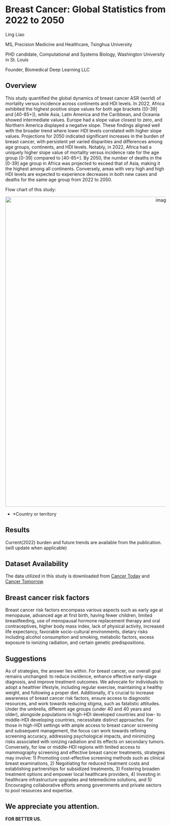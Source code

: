 # Breast Cancer: Global Statistics from 2022 to 2050

Ling Liao

MS, Precision Medicine and Healthcare, Tsinghua University

PHD candidate, Computational and Systems Biology, Washington University in St. Louis

Founder, Biomedical Deep Learning LLC

## Overview

This study quantified the global dynamics of breast cancer ASR (world) of mortality versus incidence across continents and HDI levels. In 2022, Africa exhibited the highest positive slope values for both age brackets ([0-39] and [40-85+]), while Asia, Latin America and the Caribbean, and Oceania showed intermediate values. Europe had a slope value closest to zero, and Northern America displayed a negative slope. These findings aligned well with the broader trend where lower HDI levels correlated with higher slope values. Projections for 2050 indicated significant increases in the burden of breast cancer, with persistent yet varied disparities and differences among age groups, continents, and HDI levels.
Notably, in 2022, Africa had a uniquely higher slope value of mortality versus incidence rate for the age group [0-39] compared to [40-85+]. By 2050, the number of deaths in the [0-39] age group in Africa was projected to exceed that of Asia, making it the highest among all continents. 
Conversely, areas with very high and high HDI levels are expected to experience decreases in both new cases and deaths for the same age group from 2022 to 2050.


Flow chart of this study:

<div style="text-align: center;">
  <img width="970" alt="image" src="https://github.com/lingliao/BC_2022-2050/assets/91222367/4faa0cc1-b33a-4dd3-9708-0d1da45bc900">
</div>

* *Country or territory

## Results

Current(2022) burden and future trends are available from the publication.(will update when applicable)

## Dataset Availability
The data utilized in this study is downloaded from [Cancer Today](https://gco.iarc.who.int/today/en/dataviz/maps-heatmap?mode=population&types=1) and [Cancer Tomorrow](https://gco.iarc.who.int/tomorrow/en/dataviz/bubbles?cancers=20&populations=903_904_905_908_909_935&years=2022&sexes=0).


## Breast cancer risk factors
Breast cancer risk factors encompass various aspects such as early age at menopause, advanced age at first birth, having fewer children, limited breastfeeding, use of menopausal hormone replacement therapy and oral contraceptives, higher body mass index, lack of physical activity, increased life expectancy, favorable socio-cultural environments, dietary risks including alcohol consumption and smoking, metabolic factors, excess exposure to ionizing radiation, and certain genetic predispositions.

## Suggestions
As of strategies, the answer lies within. For breast cancer, our overall goal remains unchanged: to reduce incidence, enhance effective early-stage diagnosis, and improve treatment outcomes. We advocate for individuals to adopt a healthier lifestyle, including regular exercise, maintaining a healthy weight, and following a proper diet. Additionally, it's crucial to increase awareness of breast cancer risk factors, ensure access to diagnostic resources, and work towards reducing stigma, such as fatalistic attitudes.
Under the umbrella, different age groups (under 40 and 40 years and older), alongside populations in high-HDI developed countries and low- to middle-HDI developing countries, necessitate distinct approaches. For those in high-HDI settings with ample access to breast cancer screening and subsequent management, the focus can work towards refining screening accuracy, addressing psychological impacts, and minimizing risks associated with ionizing radiation and its effects on secondary tumors. Conversely, for low or middle-HDI regions with limited access to mammography screening and effective breast cancer treatments, strategies may involve: 1) Promoting cost-effective screening methods such as clinical breast examinations, 2) Negotiating for reduced treatment costs and establishing partnerships for subsidized treatments, 3) Fostering broaden treatment options and empower local healthcare providers, 4) Investing in healthcare infrastructure upgrades and telemedicine solutions, and 5) Encouraging collaborative efforts among governments and private sectors to pool resources and expertise.

## We appreciate you attention.

**FOR BETTER US.**
